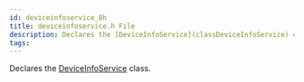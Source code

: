 ```yaml
---
id: deviceinfoservice_8h
title: deviceinfoservice.h File
description: Declares the [DeviceInfoService](classDeviceInfoService) class.
tags:
---
```

Declares the [DeviceInfoService](classDeviceInfoService) class.




